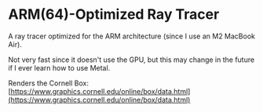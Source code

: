 # ARM(64)-Optimized Ray Tracer
A ray tracer optimized for the ARM architecture (since I use an M2 MacBook Air).

Not very fast since it doesn't use the GPU, but this may change in the future if I ever learn how to use Metal.

Renders the Cornell Box: [https://www.graphics.cornell.edu/online/box/data.html](https://www.graphics.cornell.edu/online/box/data.html)
